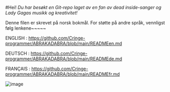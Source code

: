 #Hei!
*Du har besøkt en Git-repo laget av en fan av dead inside-sanger og Lady Gagas musikk og kreativitet!*

Denne filen er skrevet på norsk bokmål. For støtte på andre språk, vennligst følg lenkene~~~~~

ENGLISH : https://github.com/Cringe-programmer/ABRAKADABRA/blob/main/READMEen.md

DEUTSCH : https://github.com/Cringe-programmer/ABRAKADABRA/blob/main/READMEde.md

FRANÇAIS : https://github.com/Cringe-programmer/ABRAKADABRA/blob/main/READMEfr.md

![image](https://github.com/user-attachments/assets/9f510aa4-4d5a-44ad-bae3-0da4f6588802)
